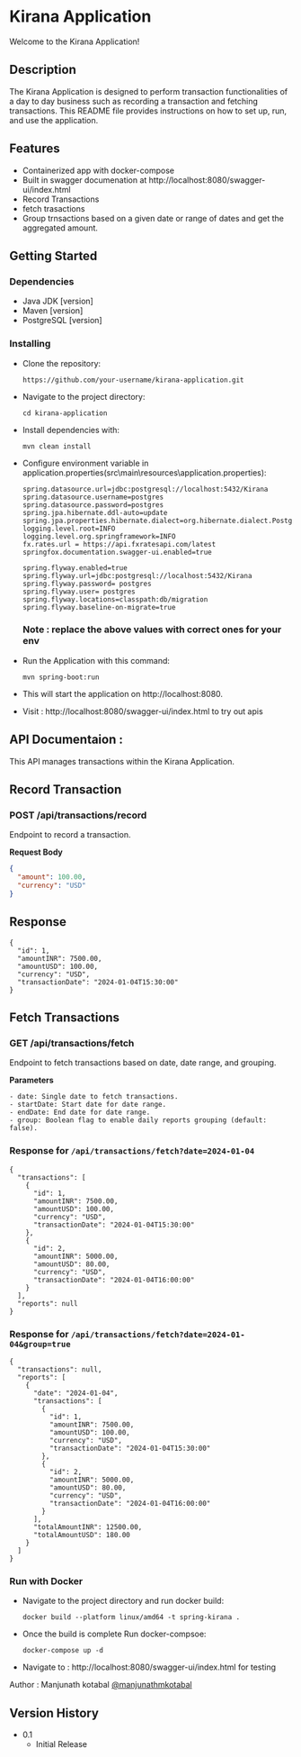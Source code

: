 # Kirana Application

Welcome to the Kirana Application!

## Description

The Kirana Application is designed to perform transaction functionalities of a day to day business such as recording a transaction and fetching transactions. This README file provides instructions on how to set up, run, and use the application.

## Features
 - Containerized app with docker-compose
 - Built in swagger documenation at http://localhost:8080/swagger-ui/index.html
 - Record Transactions
 - fetch trasactions
 - Group trnsactions based on a given date or range of dates and get the aggregated amount.

## Getting Started

### Dependencies

* Java JDK [version]
* Maven [version]
* PostgreSQL [version]

### Installing

* Clone the repository:
  ```
  https://github.com/your-username/kirana-application.git
  ```

* Navigate to the project directory:
  ```
  cd kirana-application
  ```
* Install dependencies with:
  ```
  mvn clean install
  ```

* Configure environment variable in application.properties(src\main\resources\application.properties):
  ```
  spring.datasource.url=jdbc:postgresql://localhost:5432/Kirana
  spring.datasource.username=postgres
  spring.datasource.password=postgres
  spring.jpa.hibernate.ddl-auto=update
  spring.jpa.properties.hibernate.dialect=org.hibernate.dialect.PostgreSQLDialect
  logging.level.root=INFO
  logging.level.org.springframework=INFO
  fx.rates.url = https://api.fxratesapi.com/latest
  springfox.documentation.swagger-ui.enabled=true
  
  spring.flyway.enabled=true
  spring.flyway.url=jdbc:postgresql://localhost:5432/Kirana
  spring.flyway.password= postgres
  spring.flyway.user= postgres
  spring.flyway.locations=classpath:db/migration
  spring.flyway.baseline-on-migrate=true
  ```
  ### Note : replace the above values with correct ones for your env

* Run the Application with this command:
  ```
  mvn spring-boot:run
  ```
* This will start the application on http://localhost:8080.

* Visit : http://localhost:8080/swagger-ui/index.html to try out apis

## API Documentaion : 
This API manages transactions within the Kirana Application.


## Record Transaction

### POST /api/transactions/record

Endpoint to record a transaction.

**Request Body**

```json
{
  "amount": 100.00,
  "currency": "USD"
}
```

## Response
```
{
  "id": 1,
  "amountINR": 7500.00,
  "amountUSD": 100.00,
  "currency": "USD",
  "transactionDate": "2024-01-04T15:30:00"
}

```

## Fetch Transactions

### GET /api/transactions/fetch

Endpoint to fetch transactions based on date, date range, and grouping.

**Parameters**

```
- date: Single date to fetch transactions.
- startDate: Start date for date range.
- endDate: End date for date range.
- group: Boolean flag to enable daily reports grouping (default: false).
```

### Response for `/api/transactions/fetch?date=2024-01-04`
```
{
  "transactions": [
    {
      "id": 1,
      "amountINR": 7500.00,
      "amountUSD": 100.00,
      "currency": "USD",
      "transactionDate": "2024-01-04T15:30:00"
    },
    {
      "id": 2,
      "amountINR": 5000.00,
      "amountUSD": 80.00,
      "currency": "USD",
      "transactionDate": "2024-01-04T16:00:00"
    }
  ],
  "reports": null
}
```

### Response for `/api/transactions/fetch?date=2024-01-04&group=true`
```
{
  "transactions": null,
  "reports": [
    {
      "date": "2024-01-04",
      "transactions": [
        {
          "id": 1,
          "amountINR": 7500.00,
          "amountUSD": 100.00,
          "currency": "USD",
          "transactionDate": "2024-01-04T15:30:00"
        },
        {
          "id": 2,
          "amountINR": 5000.00,
          "amountUSD": 80.00,
          "currency": "USD",
          "transactionDate": "2024-01-04T16:00:00"
        }
      ],
      "totalAmountINR": 12500.00,
      "totalAmountUSD": 180.00
    }
  ]
}
```

### Run with Docker


* Navigate to the project directory and run docker build:
  ```
  docker build --platform linux/amd64 -t spring-kirana .
  ```
* Once the build is complete Run docker-compsoe:
  ```
  docker-compose up -d
  ```
* Navigate to : http://localhost:8080/swagger-ui/index.html for testing
  

  
Author : 
Manjunath kotabal 
[@manjunathmkotabal](https://github.com/manjunathmkotabal)

## Version History

* 0.1
    * Initial Release
